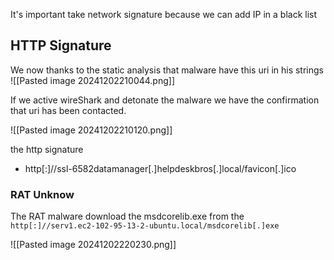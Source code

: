 It's important take network signature because we can add IP in a black list

## HTTP Signature

We now thanks to the static analysis that malware have this uri in his strings 
![[Pasted image 20241202210044.png]]

If we active wireShark and detonate the malware we have the confirmation that uri has been contacted. 

![[Pasted image 20241202210120.png]]

the http signature 
- http[:]//ssl-6582datamanager[.]helpdeskbros[.]local/favicon[.]ico

### RAT Unknow
The RAT malware download the msdcorelib.exe from the `http[:]//serv1.ec2-102-95-13-2-ubuntu.local/msdcorelib[.]exe`

![[Pasted image 20241202220230.png]]


